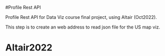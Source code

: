#Profile Rest API

Profile Rest API for Data Viz course final project, using Altair (Oct2022).

This step is to create an web address to read json file for the US map viz.
# Altair2022

